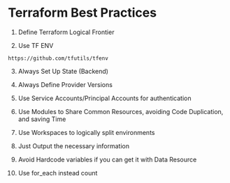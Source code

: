 # Terraform Best Practices

1. Define Terraform Logical Frontier

2. Use TF ENV
```
https://github.com/tfutils/tfenv 
```

3. Always Set Up State (Backend)

4. Always Define Provider Versions

5. Use Service Accounts/Principal Accounts for authentication

6. Use Modules to Share Common Resources, avoiding Code Duplication, and saving Time

7. Use Workspaces to logically split environments

8. Just Output the necessary information

9. Avoid Hardcode variables if you can get it with Data Resource

10. Use for_each instead count